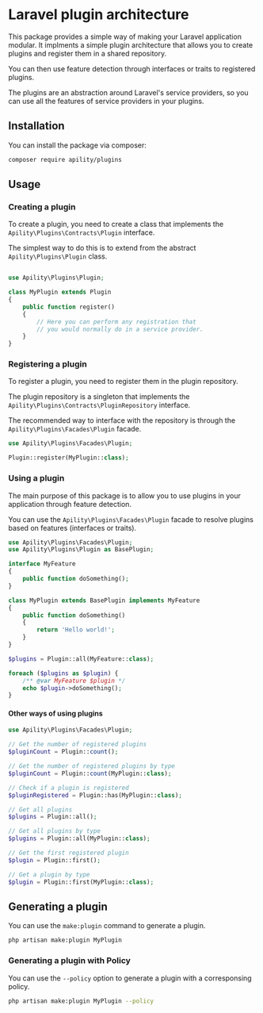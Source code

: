 # Laravel plugin architecture

This package provides a simple way of making your Laravel application modular.
It implments a simple plugin architecture that allows you to create plugins and register them in a shared repository.

You can then use feature detection through interfaces or traits to registered plugins.

The plugins are an abstraction around Laravel's service providers, so you can use all the features of service providers in your plugins.

## Installation

You can install the package via composer:

```bash
composer require apility/plugins
```

## Usage

### Creating a plugin

To create a plugin, you need to create a class that implements the `Apility\Plugins\Contracts\Plugin` interface.

The simplest way to do this is to extend from the abstract `Apility\Plugins\Plugin` class.

```php

use Apility\Plugins\Plugin;

class MyPlugin extends Plugin
{
    public function register()
    {
        // Here you can perform any registration that
        // you would normally do in a service provider.
    }
}
```

### Registering a plugin

To register a plugin, you need to register them in the plugin repository.

The plugin repository is a singleton that implements the `Apility\Plugins\Contracts\PluginRepository` interface.

The recommended way to interface with the repository is through the `Apility\Plugins\Facades\Plugin` facade.

```php
use Apility\Plugins\Facades\Plugin;

Plugin::register(MyPlugin::class);
```

### Using a plugin

The main purpose of this package is to allow you to use plugins in your application through feature detection.

You can use the `Apility\Plugins\Facades\Plugin` facade to resolve plugins based on features (interfaces or traits).

```php
use Apility\Plugins\Facades\Plugin;
use Apility\Plugins\Plugin as BasePlugin;

interface MyFeature
{
    public function doSomething();
}

class MyPlugin extends BasePlugin implements MyFeature
{
    public function doSomething()
    {
        return 'Hello world!';
    }
}

$plugins = Plugin::all(MyFeature::class);

foreach ($plugins as $plugin) {
    /** @var MyFeature $plugin */
    echo $plugin->doSomething();
}
```

#### Other ways of using plugins

```php
use Apility\Plugins\Facades\Plugin;

// Get the number of registered plugins
$pluginCount = Plugin::count();

// Get the number of registered plugins by type
$pluginCount = Plugin::count(MyPlugin::class);

// Check if a plugin is registered
$pluginRegistered = Plugin::has(MyPlugin::class);

// Get all plugins
$plugins = Plugin::all();

// Get all plugins by type
$plugins = Plugin::all(MyPlugin::class);

// Get the first registered plugin
$plugin = Plugin::first();

// Get a plugin by type
$plugin = Plugin::first(MyPlugin::class);
```

## Generating a plugin

You can use the `make:plugin` command to generate a plugin.

```bash
php artisan make:plugin MyPlugin
```

### Generating a plugin with Policy

You can use the `--policy` option to generate a plugin with a corresponsing policy.

```bash
php artisan make:plugin MyPlugin --policy
```